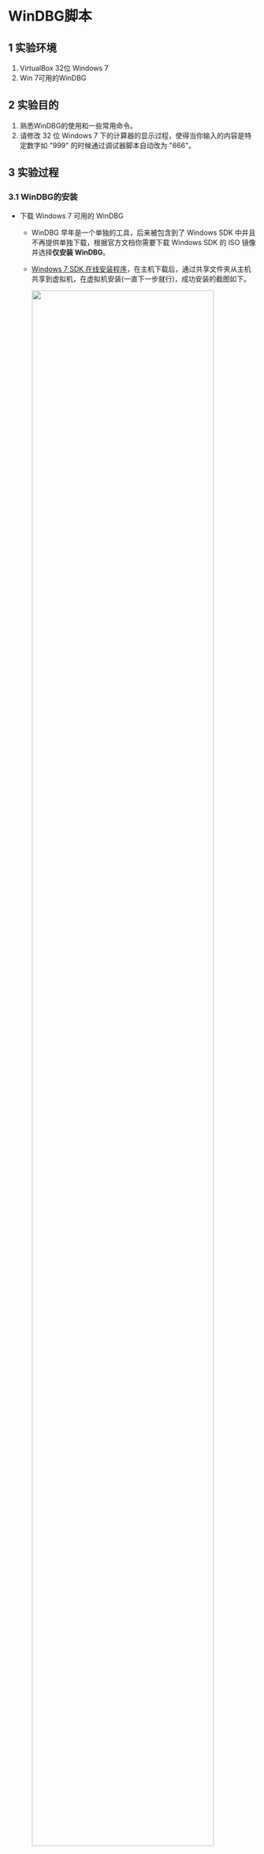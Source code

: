 # WinDBG脚本

## 1 实验环境

1. VirtualBox 32位 Windows 7
2. Win 7可用的WinDBG

## 2 实验目的

1. 熟悉WinDBG的使用和一些常用命令。
2. 请修改 32 位 Windows 7 下的计算器的显示过程，使得当你输入的内容是特定数字如 "999" 的时候通过调试器脚本自动改为 "666"。

## 3 实验过程

### 3.1 WinDBG的安装

- 下载 Windows 7 可用的 WinDBG
  - WinDBG 早年是一个单独的工具，后来被包含到了 Windows SDK 中并且不再提供单独下载，根据官方文档你需要下载 Windows SDK 的 ISO 镜像并选择**仅安装 WinDBG**。
  - [Windows 7 SDK 在线安装程序](https://www.microsoft.com/en-us/download/details.aspx?id=8279)，在主机下载后，通过共享文件夹从主机共享到虚拟机，在虚拟机安装(一直下一步就行)，成功安装的截图如下。
    
    <img src="imgs/windbginstall.png" width=90%>

### 3.2 WinDBG的基本使用

- 调试时所需：**源代码**和**符号文件(pdb文件)**
- 32位 win7 离线符号表
- 打开可执行文件`File -> Open Executable`(出现int3后，表示已经打开完成)，在`file->Symbol search path`选择符号文件所在的文件夹(不要直接选择符号文件)
  - 在vs2019下编写`hello world`的.c文件，生成exe后放入win7 虚拟机
  - 将同目录下的pdb也放入win7虚拟机
    
- 选择`attach to a Process`，即可看到本机所有的进程信息，选择要调试的进程。
- 安装windows符号文件`.pdb`文件 使用Windows符号表服务器
- 指令集
  
    |指令|作用|
    |----|----|
    |.symfix|指定本地缓存目录|
    |.sympath|设置符号路径，包括本地缓存和远程符号服务器|
    |.reload|重新加载模板|
    |x|查看模块符号|
    |bu|下断点|
    |bl|列出断点|
    |bc *|清除所有断点/某个序号的断点|
    |g|继续执行程序|
    |k|查看调用堆栈|
    |lm|列出当前进程加载的模块|

### 3.3 WinDBG脚本实验

#### 3.3.1 修改记事本


- 在WinDBG的命令输入窗口输入下面的脚本命令，即每次保存后都会打印出`hello`。
  ```bash
  bu kernel32!writefile ".echo hello;g"
  # 我用这个命令成功 说明32位 win7下notepad调用的是kernel32.dll下的WriteFile
  # 大小写不敏感

  # 有的notepad调用的是KERNELBASE.dll下的WriteFile
  bu kernelbase!writefile ".echo hello;g" 
  ```
  
  <img src="imgs/echohello.png" width=90%>

  <img src="imgs/echohello.gif">

- 在win7 虚拟机的桌面新建`command.txt`，内容如下：
    ```
    as /mu content poi(esp+0n24)
    .block{.if($scmp("${content}","123456")==0){ezu poi(esp+0n24) "hacked";}.else{.echo content}}
    g

    # 以下为相关解释
    esp+0n24：记事本写入信息的起始位置
    poi用于获取地址中的内容
    as 用于起别名
    /ma 将别名的等价值设置为从地址Address开始的null结尾的ASCII字符串
    /mu 将别名的等价值设置为从地址Address开始的null结尾的Unicode字符串
    ea 地址 "abc" 表示在地址写入Ascii字符串abc 不包含结束符0
    eza 地址 "abc" 表示在地址写入Ascii字符串abc 包含结束符0
    eu 地址 "abc" 表示在地址写入Unicode字符串abc 不包含结束符0
    ezu 地址 "abc" 表示在地址写入Unicode字符串abc 包含结束符0
    ```
    - 通过键入命令触发
        ```bash
        bu kernelbase!writefile "$$><C:\\Users\\zizi\\Desktop\\command.txt"

        # "$>< 引入脚本文件
        ```
    - 验证地址为`esp+0n24`的方法
        ```bash
        
        ```

#### 3.3.2 修改计算器

- 计算偏移地址
  - dd查看内存内容
- 在win7 虚拟机的桌面新建`command.txt`，内容如下：
    ```
    as /mu content poi(esp+8)
    .block{.if($scmp("${content}","999")==0){ezu poi(esp+8) "666";}.else{.echo content}}
    g
    ```

## 4 实验总结 

1. 安装WinDBG的问题
   原因是使用了不同版本的Windows SDK(Soft Development Kit)，包含了开发该Windows版本所需的开发该windows版本所需的windows函数和常数定义、API函数说明文档、相关工具和示例。
   
   <img src="imgs/windbgerror.png" width=90%>

2. [ 未解决 ] 符号表载入出错
   
   <img src="imgs/symbolerror.png" width=90%>



## 5 参考文档

- [小天使的代课教材](https://anjingcuc.github.io/courses-wiki/substitute/windbg-script/)
- [Windows SDK 和模拟器存档](https://developer.microsoft.com/zh-cn/windows/downloads/sdk-archive)
